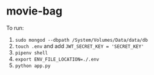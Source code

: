 # movie-bag

To run:

1. `sudo mongod --dbpath /System/Volumes/Data/data/db`
1. `touch .env` and add `JWT_SECRET_KEY = 'SECRET_KEY'`
1. `pipenv shell`
1. `export ENV_FILE_LOCATION=./.env`
1. `python app.py`